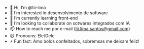 - 👋 Hi, I’m @tii-lima
- 👀 I’m interested in desenvolvimento de software
- 🌱 I’m currently learning front-end
- 💞️ I’m looking to collaborate on sotwares integrados com IA
- 📫 How to reach me por e-mail (tii.lima.santos@gmail.com)
- 😄 Pronouns: Ele/Dele
- ⚡ Fun fact: Amo bolos confeitados, sobremsas me deixam feliz!

<!---
tii-lima/tii-lima is a ✨ special ✨ repository because its `README.md` (this file) appears on your GitHub profile.
You can click the Preview link to take a look at your changes.
--->
